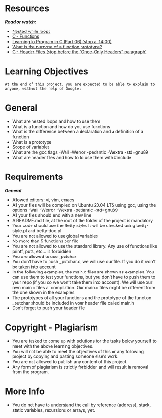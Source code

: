 # Resources
***Read or watch:***
* [Nested while loops](https://intranet.alxswe.com/rltoken/_4aLZ5nW24njUT2VbSZdQQ)
* [C - Functions](https://intranet.alxswe.com/rltoken/Vg1zzzrxLhPh71405uggSg)
* [Learning to Program in C (Part 06) (stop at 14:00)](https://intranet.alxswe.com/rltoken/jveXtnJII2S0z7a06c7-JA)
* [What is the purpose of a function prototype?](https://intranet.alxswe.com/rltoken/XZ--UJZO76ZoUWNA9bTmbg)
* [C - Header Files (stop before the “Once-Only Headers” paragraph)](https://intranet.alxswe.com/rltoken/AS8JW4ObD5gmyX2mgtqV0A)
# Learning Objectives
	At the end of this project, you are expected to be able to explain to anyone, without the help of Google:

# General
* What are nested loops and how to use them
* What is a function and how do you use functions
* What is the difference between a declaration and a definition of a function
* What is a prototype
* Scope of variables
* What are the gcc flags -Wall -Werror -pedantic -Wextra -std=gnu89
* What are header files and how to to use them with #include
# Requirements
***General***
* Allowed editors: vi, vim, emacs
* All your files will be compiled on Ubuntu 20.04 LTS using gcc, using the options -Wall -Werror -Wextra -pedantic -std=gnu89
* All your files should end with a new line
* A README.md file, at the root of the folder of the project is mandatory
* Your code should use the Betty style. It will be checked using betty-style.pl and betty-doc.pl
* You are not allowed to use global variables
* No more than 5 functions per file
* You are not allowed to use the standard library. Any use of functions like printf, puts, etc… is forbidden
* You are allowed to use _putchar
* You don’t have to push _putchar.c, we will use our file. If you do it won’t be taken into account
* In the following examples, the main.c files are shown as examples. You can use them to test your functions, but you don’t have to push them to your repo (if you do we won’t take them into account). We will use our own main.c files at compilation. Our main.c files might be different from the one shown in the examples
* The prototypes of all your functions and the prototype of the function _putchar should be included in your header file called main.h
* Don’t forget to push your header file
# Copyright - Plagiarism
* You are tasked to come up with solutions for the tasks below yourself to meet with the above learning objectives.
* You will not be able to meet the objectives of this or any following project by copying and pasting someone else’s work.
* You are not allowed to publish any content of this project.
* Any form of plagiarism is strictly forbidden and will result in removal from the program.
# More Info
* You do not have to understand the call by reference (address), stack, static variables, recursions or arrays, yet.
